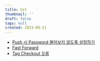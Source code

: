 ```yaml
---
title: Git
thumbnail: ''
draft: false
tags: null
created: 2023-09-21
---
```


* [Push 시 Password 물어보지 않도록 설정하기](Setting%20git%20not%20to%20ask%20password%20when%20push.md)
* [Fast Forward](Fast%20Forward.md)
* [Tag Checkout 오류](Tag%20Checkout%20오류.md)
